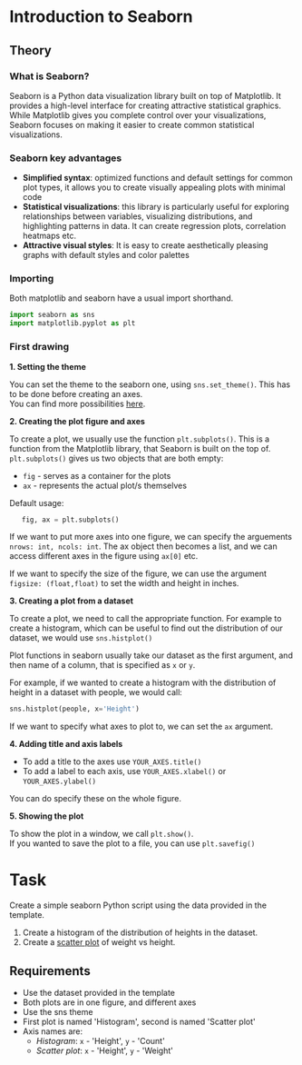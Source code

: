 # Introduction to Seaborn

## Theory

### What is Seaborn?
Seaborn is a Python data visualization library built on top of Matplotlib. 
It provides a high-level interface for creating attractive statistical graphics. 
While Matplotlib gives you complete control over your visualizations, Seaborn focuses on making it easier to create common statistical visualizations.

### Seaborn key advantages
- **Simplified syntax**: optimized functions and default settings for common plot types, it allows you to create visually appealing plots with minimal code
- **Statistical visualizations**: this library is particularly useful for exploring relationships between variables, visualizing distributions, and highlighting patterns in data.
It can create regression plots, correlation heatmaps etc.
- **Attractive visual styles**: It is easy to create aesthetically pleasing graphs with default styles and color palettes

### Importing
Both matplotlib and seaborn have a usual import shorthand.
```python
import seaborn as sns
import matplotlib.pyplot as plt
```


### First drawing
**1. Setting the theme**  
  
You can set the theme to the seaborn one, using ```sns.set_theme()```. This has to be done before creating an axes.  
You can find more possibilities [here](https://seaborn.pydata.org/tutorial/aesthetics.html).

**2. Creating the plot figure and axes**  
  
To create a plot, we usually use the function ```plt.subplots()```.
This is a function from the Matplotlib library, that Seaborn is built on the top of.  
```plt.subplots()``` gives us two objects that are both empty: 
   - ```fig``` - serves as a container for the plots
   - ```ax``` - represents the actual plot/s themselves

Default usage:
```python
   fig, ax = plt.subplots()
```

If we want to put more axes into one figure, we can specify the arguements ```nrows: int, ncols: int```. The ax object then becomes a list, and we can access different axes in the figure using ```ax[0]``` etc.  

If we want to specify the size of the figure, we can use the argument ```figsize: (float,float)``` to set the width and height in inches.

**3. Creating a plot from a dataset**  
  
To create a plot, we need to call the appropriate function.
For example to create a histogram, which can be useful to find out the distribution of our dataset, we would use ```sns.histplot()```  

Plot functions in seaborn usually take our dataset as the first argument, and then name of a column, that is specified as ```x``` or ```y```.  

For example, if we wanted to create a histogram with the distribution of height in a dataset with people, we would call:
```python
sns.histplot(people, x='Height')
```

If we want to specify what axes to plot to, we can set the ```ax``` argument.

**4. Adding title and axis labels**
- To add a title to the axes use ```YOUR_AXES.title()```
- To add a label to each axis, use ```YOUR_AXES.xlabel()``` or ```YOUR_AXES.ylabel()```

You can do specify these on the whole figure.

**5. Showing the plot**

To show the plot in a window, we call ```plt.show()```.  
If you wanted to save the plot to a file, you can use ```plt.savefig()```

# Task

Create a simple seaborn Python script using the data provided in the template.

1. Create a histogram of the distribution of heights in the dataset.
2. Create a [scatter plot](https://seaborn.pydata.org/generated/seaborn.scatterplot.html) of weight vs height.

## Requirements
- Use the dataset provided in the template
- Both plots are in one figure, and different axes
- Use the sns theme
- First plot is named 'Histogram', second is named 'Scatter plot'
- Axis names are:
  - *Histogram*: ```x``` - 'Height', ```y``` - 'Count'
  - *Scatter plot*: ```x``` - 'Height', ```y``` - 'Weight'